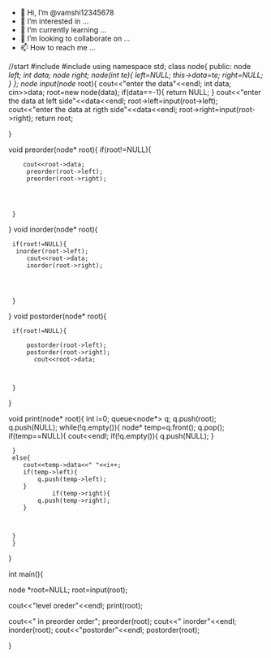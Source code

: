 - 👋 Hi, I’m @vamshi12345678
- 👀 I’m interested in ...
- 🌱 I’m currently learning ...
- 💞️ I’m looking to collaborate on ...
- 📫 How to reach me ...

<!---
vamshi12345678/vamshi12345678 is a ✨ special ✨ repository because its `README.md` (this file) appears on your GitHub profile.
You can click the Preview link to take a look at your changes.
--->

//start
#include<iostream>
#include<queue>
using namespace std;
class node{
    public:
 node *left;
int data;
 node *right;
 node(int te){
     left=NULL;
 this->data=te;
 right=NULL;
 }
};
 node* input(node* root){
 cout<<"enter the data"<<endl;
 int data;
 cin>>data;
 root=new node(data);
 if(data==-1){
    return NULL;
 }
 cout<<"enter the data at left side"<<data<<endl;
 root->left=input(root->left);
  cout<<"enter the data at rigth side"<<data<<endl;
  root->right=input(root->right);
  return root;

 }
 

 
 
 void preorder(node* root){
     if(root!=NULL){
         
        cout<<root->data;
         preorder(root->left);
         preorder(root->right);
         
         
         
         
     }
     
     
     
     
     
 }
 void inorder(node* root){
     
     
     if(root!=NULL){
      inorder(root->left);
         cout<<root->data;
         inorder(root->right);
         
         
         
         
     }
     
     
     
 }
 void postorder(node* root){

     if(root!=NULL){
        
         postorder(root->left);
         postorder(root->right);
           cout<<root->data;
         
         
         
     }
     
     
     
     
 }
 
 void print(node* root){
     int i=0;
     queue<node*> q;
     q.push(root);
     q.push(NULL);
     while(!q.empty()){
        node* temp=q.front();
        q.pop();
        if(temp==NULL){
            cout<<endl;
        if(!q.empty()){
            q.push(NULL);
        }


     }
     else{
        cout<<temp->data<<" "<<i++;
        if(temp->left){
            q.push(temp->left);
        }
                if(temp->right){
            q.push(temp->right);
        }



     }
     }






 }
 


int main(){

node *root=NULL;
root=input(root);

cout<<"level oreder"<<endl;
print(root);


cout<<" in preorder order";
preorder(root);
cout<<" inorder"<<endl;
inorder(root);
cout<<"postorder"<<endl;
postorder(root);



}
